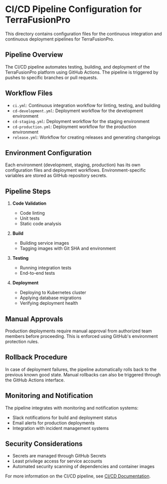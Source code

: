 # CI/CD Pipeline Configuration for TerraFusionPro

This directory contains configuration files for the continuous integration and
continuous deployment pipelines for TerraFusionPro.

## Pipeline Overview

The CI/CD pipeline automates testing, building, and deployment of the TerraFusionPro
platform using GitHub Actions. The pipeline is triggered by pushes to specific
branches or pull requests.

## Workflow Files

- `ci.yml`: Continuous integration workflow for linting, testing, and building
- `cd-development.yml`: Deployment workflow for the development environment
- `cd-staging.yml`: Deployment workflow for the staging environment
- `cd-production.yml`: Deployment workflow for the production environment
- `release.yml`: Workflow for creating releases and generating changelogs

## Environment Configuration

Each environment (development, staging, production) has its own configuration
files and deployment workflows. Environment-specific variables are stored as
GitHub repository secrets.

## Pipeline Steps

1. **Code Validation**
   - Code linting
   - Unit tests
   - Static code analysis

2. **Build**
   - Building service images
   - Tagging images with Git SHA and environment

3. **Testing**
   - Running integration tests
   - End-to-end tests

4. **Deployment**
   - Deploying to Kubernetes cluster
   - Applying database migrations
   - Verifying deployment health

## Manual Approvals

Production deployments require manual approval from authorized team members
before proceeding. This is enforced using GitHub's environment protection rules.

## Rollback Procedure

In case of deployment failures, the pipeline automatically rolls back to the
previous known good state. Manual rollbacks can also be triggered through the
GitHub Actions interface.

## Monitoring and Notification

The pipeline integrates with monitoring and notification systems:

- Slack notifications for build and deployment status
- Email alerts for production deployments
- Integration with incident management systems

## Security Considerations

- Secrets are managed through GitHub Secrets
- Least privilege access for service accounts
- Automated security scanning of dependencies and container images

For more information on the CI/CD pipeline, see [CI/CD Documentation](../../docs/development/ci-cd.md).
